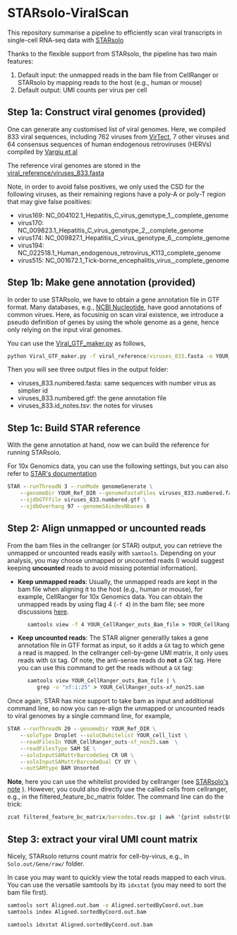 # STARsolo-ViralScan

This repository summarise a pipeline to efficiently scan viral transcripts in 
single-cell RNA-seq data with 
[STARsolo](https://github.com/alexdobin/STAR/blob/master/docs/STARsolo.md)

Thanks to the flexible support from STARsolo, the pipeline has two main 
features:

1. Default input: the unmapped reads in the bam file from CellRanger or STARsolo
   by mapping reads to the host (e.g., human or mouse)
2. Default output: UMI counts per virus per cell


## Step 1a: Construct viral genomes (provided)

One can generate any customised list of viral genomes. 
Here, we compiled 833 viral sequences, including 762 viruses from 
[VirTect](https://github.com/WGLab/VirTect),
7 other viruses and 64 consensus sequences of human endogenous retroviruses 
(HERVs) compiled by 
[Vargiu et al](https://retrovirology.biomedcentral.com/articles/10.1186/s12977-015-0232-y)

The reference viral genomes are stored in the 
[viral_reference/viruses_833.fasta](./viral_reference/viruses_833.fasta)

Note, in order to avoid false positives, we only used the CSD for the following
viruses, as their remaining regions have a poly-A or poly-T region that may 
give false positives:
* virus169: NC_004102.1_Hepatitis_C_virus_genotype_1,_complete_genome 
* virus170: NC_009823.1_Hepatitis_C_virus_genotype_2,_complete_genome
* virus174: NC_009827.1_Hepatitis_C_virus_genotype_6,_complete_genome
* virus194: NC_022518.1_Human_endogenous_retrovirus_K113_complete_genome
* virus515: NC_001672.1_Tick-borne_encephalitis_virus,_complete_genome


## Step 1b: Make gene annotation (provided)

In order to use STARsolo, we have to obtain a gene annotation file in GTF 
format. Many databases, e.g., 
[NCBI Nucleotide](https://www.ncbi.nlm.nih.gov/nuccore), have good annotations 
of common virues. Here, as focusinig on scan viral existence, we introduce a 
pseudo definition of genes by using the whole genome as a gene, hence only 
relying on the input viral genomes.

You can use the [Viral_GTF_maker.py](./Viral_GTF_maker.py) as follows,

```bat
python Viral_GTF_maker.py -f viral_reference/viruses_833.fasta -o YOUR_OUTPUT_DIRECTORY
```

Then you will see three output files in the output folder:
* viruses_833.numbered.fasta: same sequences with number virus as simplier id
* viruses_833.numbered.gtf: the gene annotation file
* viruses_833.id_notes.tsv: the notes for viruses


## Step 1c: Build STAR reference

With the gene annotation at hand, now we can build the reference for running 
STARsolo.

For 10x Genomics data, you can use the following settings, but you can also 
refer to 
[STAR's documentation](https://github.com/alexdobin/STAR/blob/master/doc/STARmanual.pdf)


```bat
STAR --runThreadN 3 --runMode genomeGenerate \
    --genomeDir YOUR_Ref_DIR --genomeFastaFiles viruses_833.numbered.fasta \
    --sjdbGTFfile viruses_833.numbered.gtf \
    --sjdbOverhang 97 --genomeSAindexNbases 8
```


## Step 2: Align unmapped or uncounted reads
From the bam files in the cellranger (or STAR) output, you can retrieve the unmapped
or uncounted reads easily with `samtools`. Depending on your analysis, you may choose
unmapped or uncounted reads (I would suggest keeping **uncounted** reads to avoid 
missing potential information).

* **Keep unmapped reads**:
  Usually, the unmapped reads are kept in the bam file when aligning it to the
  host (e.g., human or mouse), for example, CellRanger for 10x Genomics data.
  You can obtain the unmapped reads by using flag 4 (``-f 4``) in the bam file;
  see more discussions
  [here](https://kb.10xgenomics.com/hc/en-us/articles/360004689632).
  ```bat
     samtools view -f 4 YOUR_CellRanger_outs_Bam_file > YOUR_CellRanger_outs-f_4.sam
  ```

* **Keep uncounted reads**:
  The STAR aligner generallly takes a gene annotation file in GTF format as input, so
  it adds a `GX` tag to which gene a read is mapped. In the cellranger cell-by-gene UMI
  matrix, it only uses reads with `GX` tag. Of note, the anti-sense reads do **not** a
  GX tag. Here you can use this command to get the reads without a `GX` tag:
  ```bat
     samtools view YOUR_CellRanger_outs_Bam_file | \
        grep -v "xf:i:25" > YOUR_CellRanger_outs-xf_non25.sam
  ```

Once again, STAR has nice support to take bam as input and additional command 
line, so now you can re-align the unmapped or uncounted reads to viral genomes 
by a single command line, for example,

```bat
STAR --runThreadN 20 --genomeDir YOUR_Ref_DIR \
    --soloType Droplet --soloCBwhitelist YOUR_cell_list \
    --readFilesIn YOUR_CellRanger_outs-xf_non25.sam  \
    --readFilesType SAM SE \
    --soloInputSAMattrBarcodeSeq CR UR \
    --soloInputSAMattrBarcodeQual CY UY \
    --outSAMtype BAM Unsorted 
```

**Note**, here you can use the whitelist provided by cellranger (see 
[STARsolo's note](https://github.com/alexdobin/STAR/blob/master/docs/STARsolo.md)
). However, you could also directly use the called cells from cellranger, e.g.,
in the filtered_feature_bc_matrix folder. The command line can do the trick:

```bat
zcat filtered_feature_bc_matrix/barcodes.tsv.gz | awk '{print substr($0, 1, length($0)-2)}' > YOUR_cell_list
```

## Step 3: extract your viral UMI count matrix
Nicely, STARsolo returns count matrix for cell-by-virus, e.g., in `Solo.out/Gene/raw/` folder.

In case you may want to quickly view the total reads mapped to each virus. 
You can use the versatile samtools by its ``idxstat`` (you may need to sort the 
bam file first).

```bat
samtools sort Aligned.out.bam -o Aligned.sortedByCoord.out.bam
samtools index Aligned.sortedByCoord.out.bam

samtools idxstat Aligned.sortedByCoord.out.bam
```


